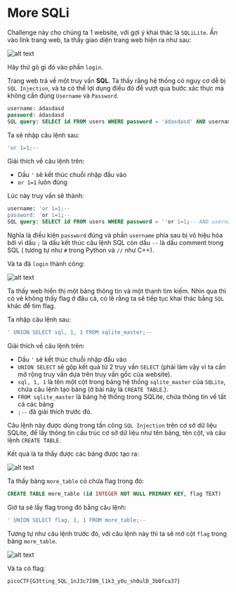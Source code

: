 # More SQLi
Challenge này cho chúng ta 1 website, với gợi ý khai thác là `SQLiLite`. Ấn vào link trang web, ta thấy giao diện trang web hiện ra như sau:

![alt text](image.png)

Hãy thử gõ gì đó vào phần `login`.

Trang web trả về một truy vấn **SQL**. Ta thấy rằng hệ thống có nguy cơ dễ bị `SQL Injection`, và ta có thể lợi dụng điều đó đễ vượt qua bước xác thực mà không cần đúng `Username` và `Password`.

``` sql
username: ádasdasd
password: ádasdasd
SQL query: SELECT id FROM users WHERE password = 'ádasdasd' AND username = 'ádasdasd'
```

Ta sẽ nhập câu lệnh sau:

``` sql
'or 1=1;--
```

Giải thích về câu lệnh trên:
- Dấu `'` sẽ kết thúc chuỗi nhập đầu vào
- `or 1=1` luôn đúng

Lúc này truy vấn sẽ thành:

``` sql
username: 'or 1=1;-- 
password: 'or 1=1;--
SQL query: SELECT id FROM users WHERE password = ''or 1=1;-- AND username = 'ádasdasd'
```

Nghĩa là điều kiện `password` đúng và phần `username` phía sau bị vô hiệu hóa bởi vì dấu `;` là dấu kết thúc câu lệnh SQL còn dấu `--` là dấu comment trong SQL ( tương tự như `#` trong Python và `//` như C++).

Và ta đã `login` thành công:

![alt text](image-1.png)

Ta thấy web hiển thị một bảng thông tin và một thanh tìm kiếm. Nhìn qua thì có vẻ không thấy flag ở đâu cả, có lẽ rằng ta sẽ tiếp tục khai thác bằng `SQL` khác để tìm flag.

Ta nhập câu lệnh sau:

``` sql
' UNION SELECT sql, 1, 1 FROM sqlite_master;--
```

Giải thích về câu lệnh trên:
- Dấu `'` sẽ kết thúc chuỗi nhập đầu vào
- `UNION SELECT` sẽ gộp kết quả từ 2 truy vấn `SELECT` (phải làm vậy vì ta cần mở rộng truy vấn dựa trên truy vấn gốc của website).
- `sql, 1, 1` là tên một cột trong bảng hệ thống `sqlite_master` của `SQLite`, chứa câu lệnh tạo bảng (ở bài này là `CREATE TABLE`.).
- `FROM sqlite_master` là bảng hệ thống trong SQLite, chứa thông tin về tất cả các bảng
- `;--` đã giải thích trước đó.

Câu lệnh này được dùng trong tấn công `SQL Injection` trên cơ sở dữ liệu SQLite, để lấy thông tin cấu trúc cơ sở dữ liệu như tên bảng, tên cột, và câu lệnh `CREATE TABLE`.

Kết quả là ta thấy được các bảng được tạo ra:

![alt text](image-2.png)

Ta thấy bảng `more_table` có chứa flag trong đó:

``` sql
CREATE TABLE more_table (id INTEGER NOT NULL PRIMARY KEY, flag TEXT)
```

Giờ ta sẽ lấy flag trong đó bằng câu lệnh:

``` sql
' UNION SELECT flag, 1, 1 FROM more_table;--
```

Tương tự như câu lệnh trước đó, với câu lệnh này thì ta sẽ mở cột `flag` trong bảng `more_table`.

![alt text](image-3.png)

Và ta có flag:

```  
picoCTF{G3tting_5QL_1nJ3c7I0N_l1k3_y0u_sh0ulD_3b0fca37}
```